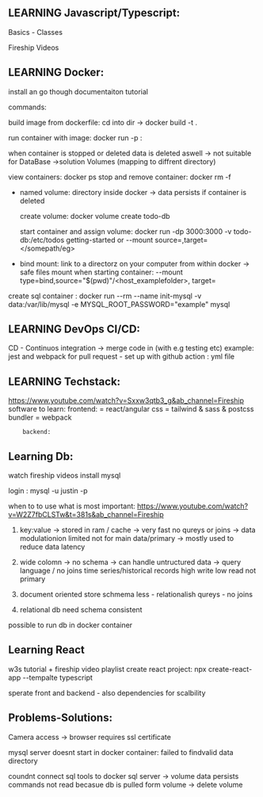 ## LEARNING Javascript/Typescript:
Basics - Classes

Fireship Videos





## LEARNING Docker:
install an go though documentaiton tutorial

commands:

build image from dockerfile: cd into dir -> docker build -t <name> .

run container with image: docker run -p <Port>:<outport> <iamge name>

when container is stopped or deleted data is deleted aswell
-> not suitable for DataBase
->solution Volumes (mapping to diffrent directory)



view containers: docker ps
stop and remove container: docker rm -f <container-id>

- named volume:
    directory inside docker -> data persists if container is deleted

    create volume: docker volume create todo-db

    start container and assign volume: docker run -dp 3000:3000 -v todo-db:/etc/todos getting-started
    or --mount source=<volume>,target=</somepath/eg>


- bind mount:
    link to a directorz on your computer from within docker
    -> safe files
    mount when starting container:
    --mount type=bind,source="$(pwd)"/<host_examplefolder>, target=<dokcersrcfolder>

create sql container : docker run --rm --name init-mysql -v data:/var/lib/mysql -e MYSQL_ROOT_PASSWORD="example" mysql

## LEARNING DevOps CI/CD:

CD - Continuos integration -> merge code in (with e.g testing etc)
example: jest and webpack for pull request - set up with github action : yml file





## LEARNING Techstack:
https://www.youtube.com/watch?v=Sxxw3qtb3_g&ab_channel=Fireship
    software to learn: 
        frontend: = react/angular
        css = tailwind & sass & postcss
        bundler = webpack

        backend: 


## Learning Db:
watch fireship videos
install mysql 

login : mysql -u justin -p


when to to use what is most important:
https://www.youtube.com/watch?v=W2Z7fbCLSTw&t=381s&ab_channel=Fireship

1. key:value -> stored in ram / cache -> very fast
no qureys or joins -> data modulationion limited 
not for main data/primary -> mostly used to reduce data latency

2. wide colomn -> no schema -> can handle untructured data -> query language / no joins
time series/historical records
high write low read
not primary

3. document oriented
store 
schmema less - relationalish qureys - no joins

4. relational db
need schema
consistent


possible to run db in docker container



## Learning React
w3s tutorial + fireship video playlist
create react project: npx create-react-app <projectname> --tempalte typescript


sperate front and backend - also dependencies for scalbility

## Problems-Solutions:
Camera access -> browser requires ssl certificate

mysql server doesnt start in docker container: failed to findvalid data directory

coundnt connect sql tools to docker sql server
-> volume data persists commands not read becasue db is pulled form volume
-> delete volume